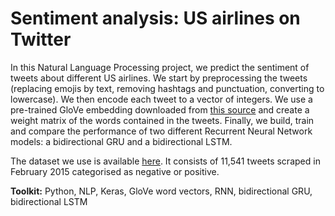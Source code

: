 # Sentiment analysis: US airlines on Twitter

In this Natural Language Processing project, we predict the sentiment of tweets about different US airlines. We start by preprocessing the tweets (replacing emojis by text, removing hashtags and punctuation, converting to lowercase). We then encode each tweet to a vector of integers. We use a pre-trained GloVe embedding downloaded from [this source](https://nlp.stanford.edu/projects/glove/) and create a weight matrix of the words contained in the tweets. Finally, we build, train and compare the performance of two different Recurrent Neural Network models: a bidirectional GRU and a bidirectional LSTM.

The dataset we use is available [here](https://www.kaggle.com/bertcarremans/predicting-sentiment-with-text-features/data). It consists of 11,541 tweets scraped in February 2015 categorised as negative or positive.

**Toolkit:** Python, NLP, Keras, GloVe word vectors, RNN, bidirectional GRU, bidirectional LSTM
